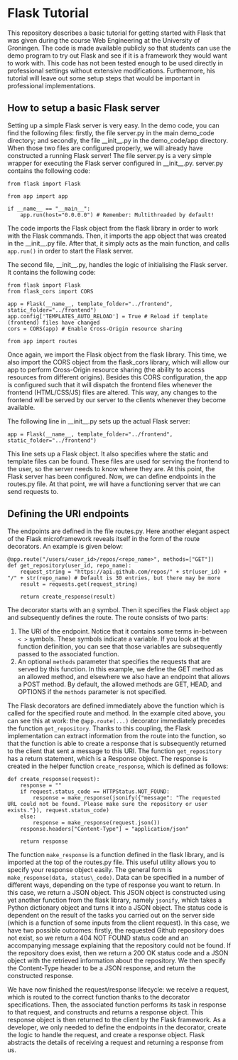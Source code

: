 # Flask Tutorial

This repository describes a basic tutorial for getting started with Flask that was given during the course Web Engineering at the University of Groningen. The code is made available publicly so that students can use the demo program to try out Flask and see if it is a framework they would want to work with. This code has not been tested enough to be used directly in professional settings without extensive modifications. Furthermore, his tutorial will leave out some setup steps that would be important in professional implementations. 

## How to setup a basic Flask server

Setting up a simple Flask server is very easy. In the demo code, you can find the following files: firstly, the file server.py in the main demo\_code directory; and secondly, the file \_\_init\_\_.py in the demo\_code/app directory. When those two files are configured properly, we will already have constructed a running Flask server! The file server.py is a very simple wrapper for executing the Flask server configured in \_\_init\_\_.py. server.py contains the following code:

```
from flask import Flask

from app import app

if __name__ == "__main__":
	app.run(host="0.0.0.0") # Remember: Multithreaded by default!
```

The code imports the Flask object from the flask library in order to work with the Flask commands. Then, it imports the app object that was created in the \_\_init\_\_.py file. After that, it simply acts as the main function, and calls `app.run()` in order to start the Flask server.

The second file, \_\_init\_\_.py, handles the logic of initialising the Flask server. It contains the following code:

```
from flask import Flask
from flask_cors import CORS

app = Flask(__name__, template_folder="../frontend", static_folder="../frontend")
app.config['TEMPLATES_AUTO_RELOAD'] = True # Reload if template (frontend) files have changed
cors = CORS(app) # Enable Cross-Origin resource sharing

from app import routes
```

Once again, we import the Flask object from the flask library. This time, we also import the CORS object from the flask_cors library, which will allow our app to perform Cross-Origin resource sharing (the ability to access resources from different origins). Besides this CORS configuration, the app is configured such that it will dispatch the frontend files whenever the frontend (HTML/CSS/JS) files are altered. This way, any changes to the frontend will be served by our server to the clients whenever they become available. 

The following line in \_\_init\_\_.py sets up the actual Flask server:

```
app = Flask(__name__, template_folder="../frontend", static_folder="../frontend")
```

This line sets up a Flask object. It also specifies where the static and template files can be found. These files are used for serving the frontend to the user, so the server needs to know where they are. At this point, the Flask server has been configured. Now, we can define endpoints in the routes.py file. At that point, we will have a functioning server that we can send requests to.

## Defining the URI endpoints
The endpoints are defined in the file routes.py. Here another elegant aspect of the Flask microframework reveals itself in the form of the route decorators. An example is given below:

```
@app.route("/users/<user_id>/repos/<repo_name>", methods=["GET"])
def get_repository(user_id, repo_name):
    request_string = "https://api.github.com/repos/" + str(user_id) + "/" + str(repo_name) # Default is 30 entries, but there may be more
    result = requests.get(request_string)
    
    return create_response(result)
```

The decorator starts with an `@` symbol. Then it specifies the Flask object `app` and subsequently defines the route. The route consists of two parts:
1. The URI of the endpoint. Notice that it contains some terms in-between `< >` symbols. These symbols indicate a variable. If you look at the function definition, you can see that those variables are subsequently passed to the associated function.
2. An optional `methods` parameter that specifies the requests that are served by this function. In this example, we define the GET method as an allowed method, and elsewhere we also have an endpoint that allows a POST method. By default, the allowed methods are GET, HEAD, and OPTIONS if the `methods` parameter is not specified.

The Flask decorators are defined immediately above the function which is called for the specified route and method. In the example cited above, you can see this at work: the `@app.route(...)` decorator immediately precedes the function `get_repository`. Thanks to this coupling, the Flask implementation can extract information from the route into the function, so that the function is able to create a response that is subsequently returned to the client that sent a message to this URI. The function `get_repository` has a return statement, which is a Response object. The response is created in the helper function `create_response`, which is defined as follows:

```
def create_response(request):
    response = ""
    if request.status_code == HTTPStatus.NOT_FOUND:
        response = make_response(jsonify({"message": "The requested URL could not be found. Please make sure the repository or user exists."}), request.status_code)
    else:
        response = make_response(request.json())
    response.headers["Content-Type"] = "application/json"
    
    return response
```

The function `make_response` is a function defined in the flask library, and is imported at the top of the routes.py file. This useful utility allows you to specify your response object easily. The general form is `make_response(data, status\_code)`. Data can be specified in a number of different ways, depending on the type of response you want to return. In this case, we return a JSON object. This JSON object is constructed using yet another function from the flask library, namely `jsonify`, which takes a Python dictionary object and turns it into a JSON object. The status code is dependent on the result of the tasks you carried out on the server side (which is a function of some inputs from the client request). In this case, we have two possible outcomes: firstly, the requested Github repository does not exist, so we return a 404 NOT FOUND status code and an accompanying message explaining that the repository could not be found. If the repository does exist, then we return a 200 OK status code and a JSON object with the retrieved information about the repository. We then specify the Content-Type header to be a JSON response, and return the constructed response.

We have now finished the request/response lifecycle: we receive a request, which is routed to the correct function thanks to the decorator specifications. Then, the associated function performs its task in response to that request, and constructs and returns a response object. This response object is then returned to the client by the Flask framework. As a developer, we only needed to define the endpoints in the decorator, create the logic to handle the request, and create a response object. Flask abstracts the details of receiving a request and returning a response from us.


